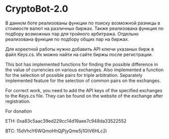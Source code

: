 # CryptoBot-2.0
В данном боте реализованы функции по поиску возможной разницы в стоимосте валют на различных биржах.
Также реализована функция по подбору возможных пар для тройного арбитража.
Отдельно реализована функция по подбору общих пар на биржах.

Для коректной работы нужно добавить API ключи указаных бирж в файл Keys.cs.
Их можно найти на сайте биржы после регистрации.

This bot has implemented functions for finding the possible difference in the value of currencies on various exchanges. Also implemented a function for the selection of possible pairs for triple arbitration. Separately implemented feature for the selection of common pairs on the exchanges.

For correct work, you need to add the API keys of the specified exchanges to the Keys.cs file. They can be found on the website of the exchange after registration.

For donation 

ETH: 0xa83c5aac39ed229cc14d19aee7c948da33522552 

BTC: 15dVhcY6WQmoHhQjPjyQme5j1GtV6HLc2i
